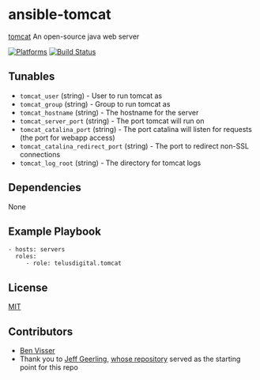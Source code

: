 # ansible-tomcat

[tomcat](https://tomcat.apache.org/index.html) An open-source java web server

[![Platforms](http://img.shields.io/badge/platforms-ubuntu-lightgrey.svg?style=flat)](#)
[![Build Status](https://travis-ci.org/telusdigital/ansible-tomcat.svg?branch=master)](https://travis-ci.org/telusdigital/ansible-tomcat)

Tunables
--------
* `tomcat_user` (string) - User to run tomcat as 
* `tomcat_group` (string) - Group to run tomcat as
* `tomcat_hostname` (string) - The hostname for the server
* `tomcat_server_port` (string) - The port tomcat will run on
* `tomcat_catalina_port` (string) - The port catalina will listen for requests (the port for webapp access)
* `tomcat_catalina_redirect_port` (string) - The port to redirect non-SSL connections
* `tomcat_log_root` (string) - The directory for tomcat logs


Dependencies
------------
None

Example Playbook
----------------
    - hosts: servers
      roles:
         - role: telusdigital.tomcat

License
-------
[MIT](https://tldrlegal.com/license/mit-license)

Contributors
------------
* [Ben Visser](https://github.com/noqcks)
* Thank you to [Jeff Geerling](http://jeffgeerling.com/), [whose repository](https://github.com/geerlingguy/ansible-role-tomcat6) served as the starting point for this repo

